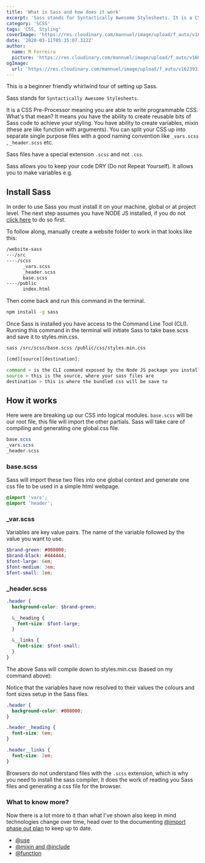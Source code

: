 ```yaml
---
title: 'What is Sass and how does it work'
excerpt: 'Sass stands for Syntactically Awesome Stylesheets. It is a CSS Pre-Processor meaning you are able to write CSS with super powers of functions, variables, loops, mixins and components or partials.'
category: 'SCSS'
tags: 'CSS, Styling'
coverImage: 'https://res.cloudinary.com/mannuel/image/upload/f_auto/v1623933698/images/sass-article.png'
date: '2020-03-11T05:35:07.322Z'
author:
  name: M Ferreira
  picture: 'https://res.cloudinary.com/mannuel/image/upload/f_auto/v1604067445/images/mee.jpg'
ogImage:
  url: 'https://res.cloudinary.com/mannuel/image/upload/f_auto/v1623933698/images/sass-article.png'
---
```


This is a beginner friendly whirlwind tour of setting up Sass.

Sass stands for `Syntactically Awesome Stylesheets`.

It is a CSS Pre-Processor meaning you are able to write programmable CSS. What's that mean? It means you have the ability to create reusable bits of Sass code to achieve your styling. You have ability to create variables, mixin (these are like function with arguments). You can split your CSS up into separate single purpose files with a good naming convention like `_vars.scss` , `_header.scss` etc.

Sass files have a special extension `.scss` and not `.css`.

Sass allows you to keep your code DRY (Do not Repeat Yourself). It allows you to make variables e.g.

## Install Sass

In order to use Sass you must install it on your machine, global or at project level. The next step assumes you have NODE JS installed, if you do not [click here](https://nodejs.org/en/download/) to do so first.

To follow along, manually create a website folder to work in that looks like this:

```bash
/website-sass
---/src
----/scss
      _vars.scss
      _header.scss
      base.scss
----/public
      index.html
```

Then come back and run this command in the terminal.

```bash
npm install -g sass
```

Once Sass is installed you have access to the Command Line Tool (CLI). Running this command in the terminal will initiate Sass to take base.scss and save it to styles.min.css.

```bash
sass /src/scss/base.scss /public/css/styles.min.css
```

```js
[cmd][source][destination];
```

```bash
command > is the CLI command exposed by the Node JS package you installed.
source > this is the source, where your sass files are
destination > this is where the bundled css will be save to
```

## How it works

Here were are breaking up our CSS into logical modules. `base.scss` will be our root file, this file will import the other partials. Sass will take care of compiling and generating one global.css file.

```scss
base.scss
_vars.scss
_header.scss
```

### base.scss

Sass will import these two files into one global context and generate one css file to be used in a simple html webpage.

```scss
@import 'vars';
@import 'header';
```

### \_var.scss

Variables are key value pairs. The name of the variable followed by the value you want to use.

```scss
$brand-green: #008000;
$brand-black: #444444;
$font-large: 6em;
$font-medium: 3em;
$font-small: 1em;
```

### \_header.scss

```scss
.header {
  background-color: $brand-green;

  &__heading {
    font-size: $font-large;
  }

  &__links {
    font-size: $font-small;
  }
}
```

The above Sass will compile down to styles.min.css (based on my command above):

Notice that the variables have now resolved to their values the colours and font sizes setup in the Sass files.

```css
.header {
  background-color: #008000;
}

.header__heading {
  font-size: 6em;
}

.header__links {
  font-size: 2em;
}
```

Browsers do not understand files with the `.scss` extension, which is why you need to install the sass compiler, it does the work of reading you Sass files and generating a css file for the browser.

### What to know more?

Now there is a lot more to it than what I've shown also keep in mind technologies change over time, head over to the documenting [@import phase out plan](https://sass-lang.com/documentation/at-rules/import) to keep up to date.

- [@use](https://sass-lang.com/documentation/at-rules/use)
- [@mixin and @include](https://sass-lang.com/documentation/at-rules/mixin)
- [@function](https://sass-lang.com/documentation/at-rules/function)
